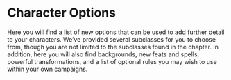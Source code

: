 # Character Options

Here you will find a list of new options that can be used to add further detail to your characters. We’ve provided several subclasses for you to choose from, though you are not limited to the subclasses found in the chapter. In addition, here you will also find backgrounds, new feats and spells, powerful transformations, and a list of optional rules you may wish to use within your own campaigns.